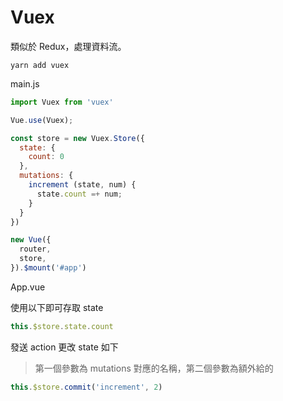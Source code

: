 # Vuex

類似於 Redux，處理資料流。

```text
yarn add vuex
```

main.js

```javascript
import Vuex from 'vuex'

Vue.use(Vuex);

const store = new Vuex.Store({
  state: {
    count: 0
  },
  mutations: {
    increment (state, num) {
      state.count =+ num;
    }
  }
})

new Vue({
  router,
  store,
}).$mount('#app')
```

App.vue

使用以下即可存取 state

```javascript
this.$store.state.count
```

發送 action 更改 state 如下

> 第一個參數為 mutations 對應的名稱，第二個參數為額外給的

```javascript
this.$store.commit('increment', 2)
```

